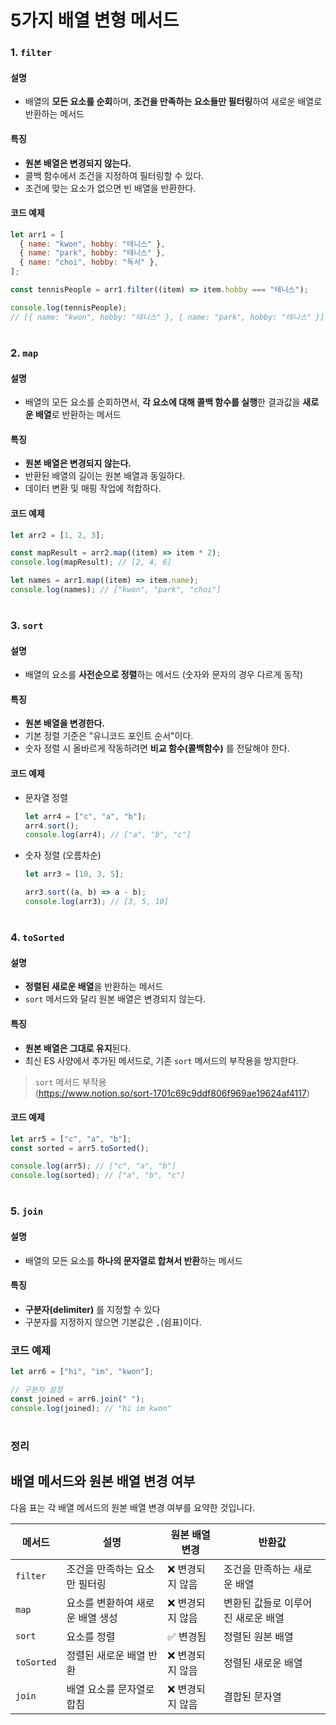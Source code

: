# 5가지 배열 변형 메서드

### 1. `filter`
#### 설명
- 배열의 **모든 요소를 순회**하며, **조건을 만족하는 요소들만 필터링**하여 새로운 배열로 반환하는 메서드

#### 특징
- **원본 배열은 변경되지 않는다.**
- 콜백 함수에서 조건을 지정하여 필터링할 수 있다.
- 조건에 맞는 요소가 없으면 빈 배열을 반환한다.

#### 코드 예제
```javascript
let arr1 = [
  { name: "kwon", hobby: "테니스" },
  { name: "park", hobby: "테니스" },
  { name: "choi", hobby: "독서" },
];

const tennisPeople = arr1.filter((item) => item.hobby === "테니스");

console.log(tennisPeople);
// [{ name: "kwon", hobby: "테니스" }, { name: "park", hobby: "테니스" }]
```

# 

### 2. `map`
#### 설명
- 배열의 모든 요소를 순회하면서, **각 요소에 대해 콜백 함수를 실행**한 결과값을 **새로운 배열**로 반환하는 메서드

#### 특징
- **원본 배열은 변경되지 않는다.**
- 반환된 배열의 길이는 원본 배열과 동일하다.
- 데이터 변환 및 매핑 작업에 적합하다.

#### 코드 예제
```javascript
let arr2 = [1, 2, 3];

const mapResult = arr2.map((item) => item * 2);
console.log(mapResult); // [2, 4, 6]

let names = arr1.map((item) => item.name);
console.log(names); // ["kwon", "park", "choi"]
```

# 

### 3. `sort`
#### 설명
- 배열의 요소를 **사전순으로 정렬**하는 메서드 (숫자와 문자의 경우 다르게 동작)

#### 특징
- **원본 배열을 변경한다.**
- 기본 정렬 기준은 "유니코드 포인트 순서"이다.
- 숫자 정렬 시 올바르게 작동하려면 **비교 함수(콜백함수)** 를 전달해야 한다.

#### 코드 예제
- 문자열 정렬
  ```javascript
  let arr4 = ["c", "a", "b"];
  arr4.sort();
  console.log(arr4); // ["a", "b", "c"]
  ```

- 숫자 정렬 (오름차순)
  ```javascript
  let arr3 = [10, 3, 5];
  
  arr3.sort((a, b) => a - b);
  console.log(arr3); // [3, 5, 10]
  ```

# 

### 4. `toSorted`
#### 설명
- **정렬된 새로운 배열**을 반환하는 메서드
- `sort` 메서드와 달리 원본 배열은 변경되지 않는다.

#### 특징
- **원본 배열은 그대로 유지**된다.
- 최신 ES 사양에서 추가된 메서드로, 기존 `sort` 메서드의 부작용을 방지한다.
> `sort` 메서드 부작용<br />
> (https://www.notion.so/sort-1701c69c9ddf806f969ae19624af4117)

#### 코드 예제
```javascript
let arr5 = ["c", "a", "b"];
const sorted = arr5.toSorted();

console.log(arr5); // ["c", "a", "b"]
console.log(sorted); // ["a", "b", "c"]
```

# 

### 5. `join`
#### 설명
- 배열의 모든 요소를 **하나의 문자열로 합쳐서 반환**하는 메서드

#### 특징
- **구분자(delimiter)** 를 지정할 수 있다
- 구분자를 지정하지 않으면 기본값은 `,`(쉼표)이다.

### 코드 예제
```javascript
let arr6 = ["hi", "im", "kwon"];

// 구분자 설정
const joined = arr6.join(" ");
console.log(joined); // "hi im kwon"
```

# 

### 정리
## 배열 메서드와 원본 배열 변경 여부

다음 표는 각 배열 메서드의 원본 배열 변경 여부를 요약한 것입니다.

| 메서드       | 설명                              | 원본 배열 변경 | 반환값                         |
|--------------|-----------------------------------|----------------|--------------------------------|
| `filter`     | 조건을 만족하는 요소만 필터링      | ❌ 변경되지 않음 | 조건을 만족하는 새로운 배열     |
| `map`        | 요소를 변환하여 새로운 배열 생성   | ❌ 변경되지 않음 | 변환된 값들로 이루어진 새로운 배열 |
| `sort`       | 요소를 정렬                        | ✅ 변경됨        | 정렬된 원본 배열               |
| `toSorted`   | 정렬된 새로운 배열 반환            | ❌ 변경되지 않음 | 정렬된 새로운 배열             |
| `join`       | 배열 요소를 문자열로 합침          | ❌ 변경되지 않음 | 결합된 문자열                 |
